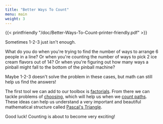 ```yaml
---
title: "Better Ways To Count"
menu: main
weight: 3
---
```



{{< printfriendly "/doc/Better-Ways-To-Count-printer-friendly.pdf" >}}

Sometimes 1-2-3 just isn't enough.

What do you do when you're trying to find the number of ways to arrange 6 people in a line? Or when you're counting the number of ways to pick 2 ice cream flavors out of 14? Or when you're figuring out how many ways a pinball might fall to the bottom of the pinball machine?

Maybe 1-2-3 doesn't solve the problem in these cases, but math can still help us find the answers!

The first tool we can add to our toolbox is [factorials](/better-ways-to-count/factorials/ "Factorials!"). From there we can tackle problems of [choosing](/better-ways-to-count/on-choosing/ "On Choosing"), which will help us when we [count paths](/better-ways-to-count/path-counting/ "Path Counting"). These ideas can help us understand a very important and beautiful mathematical structure called [Pascal's Triangle](/better-ways-to-count/pascals-triangle/ "Pascal’s Triangle").

Good luck! Counting is about to become very exciting!
